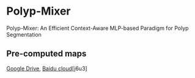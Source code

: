 # Polyp-Mixer
Polyp-Mixer: An Efficient Context-Aware MLP-based Paradigm for Polyp Segmentation
## Pre-computed maps
[Google Drive](https://drive.google.com/drive/folders/1iVqsr_RzLot4qbe73cR0D6cjUDd0Auz6?usp=sharing),  [Baidu cloud](https://pan.baidu.com/s/1dmrfkLA8rXwxS9JklvBkWg)[j6u3]
